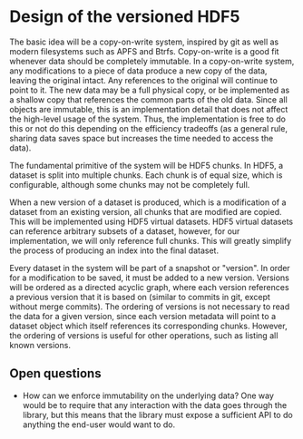 # Design of the versioned HDF5

The basic idea will be a copy-on-write system, inspired by git as well as modern
filesystems such as APFS and Btrfs. Copy-on-write is a good fit whenever data
should be completely immutable. In a copy-on-write system, any modifications
to a piece of data produce a new copy of the data, leaving the original
intact. Any references to the original will continue to point to it. The new
data may be a full physical copy, or be implemented as a shallow copy that
references the common parts of the old data. Since all objects are immutable,
this is an implementation detail that does not affect the high-level usage of
the system. Thus, the implementation is free to do this or not do this
depending on the efficiency tradeoffs (as a general rule, sharing data saves
space but increases the time needed to access the data).

The fundamental primitive of the system will be HDF5 chunks. In HDF5, a
dataset is split into multiple chunks. Each chunk is of equal size, which is
configurable, although some chunks may not be completely full.

When a new version of a dataset is produced, which is a modification of a
dataset from an existing version, all chunks that are modified are copied.
This will be implemented using HDF5 virtual datasets. HDF5 virtual datasets
can reference arbitrary subsets of a dataset, however, for our implementation,
we will only reference full chunks. This will greatly simplify the process of
producing an index into the final dataset.

<!-- Copy on write -->

<!-- Chunk based -->

<!-- Chunk storage dataset vs. Reference storage -->

Every dataset in the system will be part of a snapshot or "version". In order
for a modification to be saved, it must be added to a new version. Versions
will be ordered as a directed acyclic graph, where each version references a
previous version that it is based on (similar to commits in git, except
without merge commits). The ordering of versions is not necessary to read the
data for a given version, since each version metadata will point to a dataset
object which itself references its corresponding chunks. However, the ordering
of versions is useful for other operations, such as listing all known
versions.

## Open questions

- How can we enforce immutability on the underlying data? One way would be to
  require that any interaction with the data goes through the library, but
  this means that the library must expose a sufficient API to do anything the
  end-user would want to do.
